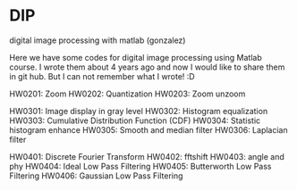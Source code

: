 # DIP
digital image processing with matlab (gonzalez)

Here we have some codes for digital image processing using Matlab course. I wrote them about 4 years ago and now I would like to share them in git hub. But I can not remember what I wrote! :D

HW0201: Zoom
HW0202: Quantization
HW0203: Zoom unzoom

HW0301: Image display in gray level
HW0302: Histogram equalization
HW0303: Cumulative Distribution Function (CDF)
HW0304: Statistic histogram enhance
HW0305: Smooth and median filter
HW0306: Laplacian filter

HW0401: Discrete Fourier Transform
HW0402: fftshift
HW0403: angle and phy
HW0404: Ideal Low Pass Filtering
HW0405: Butterworth Low Pass Filtering
HW0406: Gaussian Low Pass Filtering
